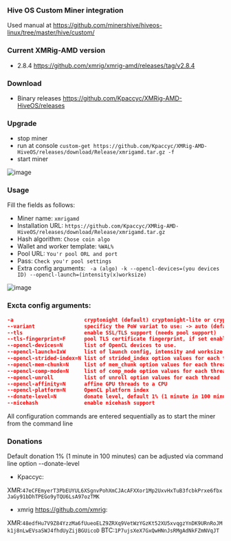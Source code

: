 ### Hive OS Custom Miner integration
Used manual at https://github.com/minershive/hiveos-linux/tree/master/hive/custom/

### Current XMRig-AMD version
* 2.8.4 https://github.com/xmrig/xmrig-amd/releases/tag/v2.8.4

### Download

* Binary releases https://github.com/Kpaccyc/XMRig-AMD-HiveOS/releases

### Upgrade
* stop miner
* run at console ```custom-get https://github.com/Kpaccyc/XMRig-AMD-HiveOS/releases/download/Release/xmrigamd.tar.gz -f```
* start miner

![image](https://user-images.githubusercontent.com/41443179/46308860-6e064780-c5c3-11e8-9536-215d94c82325.png)

### Usage
Fill the fields as follows:
* Miner name:
```xmrigamd```
* Installation URL:
```https://github.com/Kpaccyc/XMRig-AMD-HiveOS/releases/download/Release/xmrigamd.tar.gz```
* Hash algorithm:
```Chose coin algo```
* Wallet and worker template:
```%WAL%```
* Pool URL:
```You'r pool ORL and port```
* Pass:
```Check you'r pool settings```
* Extra config arguments:
``` -a (algo) -k --opencl-devices=(you devices ID) --opencl-launch=(intensity(x)worksize)```

![image](https://user-images.githubusercontent.com/41443179/45201110-9036cf00-b27c-11e8-9bd2-b40556f6cee4.png)



### Excta config arguments:

```json
-a                       cryptonight (default) cryptonight-lite or cryptonight-heavy
--variant                specificy the PoW variat to use: -> auto (default), 0 (v0), 1 (v1, aka monerov7, aeonv7), tube (ipbc), alloy, xtl (including autodetect for v5), msr, xhv, rto
--tls                    enable SSL/TLS support (needs pool support)
--tls-fingerprint=F      pool TLS certificate fingerprint, if set enable strict certificate pinning
--opencl-devices=N       list of OpenCL devices to use.
--opencl-launch=IxW      list of launch config, intensity and worksize
--opencl-strided-index=N list of strided_index option values for each thread
--opencl-mem-chunk=N     list of mem_chunk option values for each thread
--opencl-comp-mode=N     list of comp_mode option values for each thread
--opencl-unroll          list of unroll option values for each thread
--opencl-affinity=N      affine GPU threads to a CPU
--opencl-platform=N      OpenCL platform index
--donate-level=N         donate level, default 1% (1 minute in 100 minutes)
--nicehash               enable nicehash support
```
All configuration commands are entered sequentially as to start the miner from the command line


### Donations
Default donation 1% (1 minute in 100 minutes) can be adjusted via command line option --donate-level

* Kpaccyc:

XMR:```47eCFEmyerT3PbEUYUL6XSgnvPohXmCJAcAFXXor1Mp2UxvHxTuB3fcbkPrxe6fbxJaGy91bDhTPEGo9yTQU6LsA97ozTMK```

* xmrig https://github.com/xmrig:

XMR:```48edfHu7V9Z84YzzMa6fUueoELZ9ZRXq9VetWzYGzKt52XU5xvqgzYnDK9URnRoJMk1j8nLwEVsaSWJ4fhdUyZijBGUicoD```
BTC:```1P7ujsXeX7GxQwHNnJsRMgAdNkFZmNVqJT```
